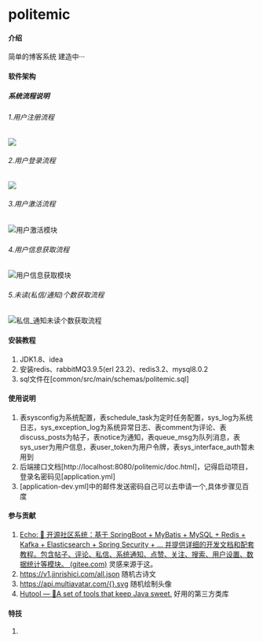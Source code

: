 # politemic

#### 介绍

简单的博客系统 建造中···

#### 软件架构
##### 系统流程说明

###### 1.用户注册流程

![](https://gitee.com/zheng-bohang/politemic/blob/master/common/src/main/img/用户注册流程.png)

###### 2.用户登录流程

![](https://gitee.com/zheng-bohang/politemic/blob/master/common/src/main/img/用户登录流程.png)

###### 3.用户激活流程

![用户激活模块](https://gitee.com/zheng-bohang/politemic/blob/master/common/src/main/img/用户激活流程.png)

###### 4.用户信息获取流程

![用户信息获取模块](https://gitee.com/zheng-bohang/politemic/blob/master/common/src/main/img/用户信息获取流程.png)

###### 5.未读(私信/通知)个数获取流程

![私信_通知未读个数获取流程](https://gitee.com/zheng-bohang/politemic/blob/master/common/src/main/img/私信_通知未读个数获取流程.png)




#### 安装教程

1.  JDK1.8、idea
2.  安装redis、rabbitMQ3.9.5(erl 23.2)、redis3.2、mysql8.0.2
3.  sql文件在[common/src/main/schemas/politemic.sql]

#### 使用说明

1.  表sysconfig为系统配置，表schedule_task为定时任务配置，sys_log为系统日志，sys_exception_log为系统异常日志、表comment为评论、表discuss_posts为帖子，表notice为通知，表queue_msg为队列消息，表sys_user为用户信息，表user_token为用户令牌，表sys_interface_auth暂未用到
2.  后端接口文档[http://localhost:8080/politemic/doc.html]，记得启动项目，登录名密码见[application.yml]
3.  [application-dev.yml]中的邮件发送密码自己可以去申请一个,具体步骤见百度

#### 参与贡献

1.  [Echo: 🦄 开源社区系统：基于 SpringBoot + MyBatis + MySQL + Redis + Kafka + Elasticsearch + Spring Security + ... 并提供详细的开发文档和配套教程。包含帖子、评论、私信、系统通知、点赞、关注、搜索、用户设置、数据统计等模块。 (gitee.com)](https://gitee.com/veal98/Echo) 灵感来源于这。
2.  https://v1.jinrishici.com/all.json 随机古诗文
3.  https://api.multiavatar.com/{}.svg 随机绘制头像
4.  [Hutool — 🍬A set of tools that keep Java sweet.](https://www.hutool.cn/) 好用的第三方类库

#### 特技

1.  

